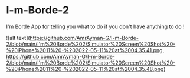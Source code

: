 # I-m-Borde-2
I'm Borde App for telling you what to do if you don't have anything to do !

![alt text](https://github.com/AmrAyman-G/I-m-Borde-2/blob/main/I'm%20Borde%202/Simulator%20Screen%20Shot%20-%20iPhone%2011%20-%202022-05-11%20at%2004.35.41.png, https://github.com/AmrAyman-G/I-m-Borde-2/blob/main/I'm%20Borde%202/Simulator%20Screen%20Shot%20-%20iPhone%2011%20-%202022-05-11%20at%2004.35.48.png)


